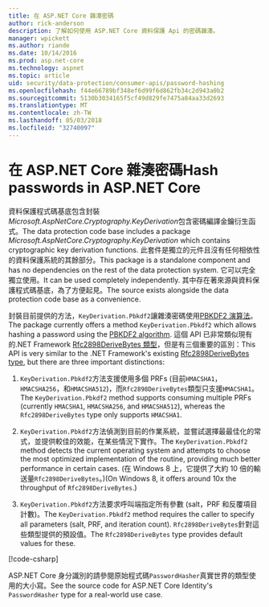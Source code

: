 ```yaml
---
title: 在 ASP.NET Core 雜湊密碼
author: rick-anderson
description: 了解如何使用 ASP.NET Core 資料保護 Api 的密碼雜湊。
manager: wpickett
ms.author: riande
ms.date: 10/14/2016
ms.prod: asp.net-core
ms.technology: aspnet
ms.topic: article
uid: security/data-protection/consumer-apis/password-hashing
ms.openlocfilehash: f44e66789bf348ef6d99f6d862fb34c2d943a0b2
ms.sourcegitcommit: 5130b3034165f5cf49d829fe7475a84aa33d2693
ms.translationtype: MT
ms.contentlocale: zh-TW
ms.lasthandoff: 05/03/2018
ms.locfileid: "32740097"
---
```

# <a name="hash-passwords-in-aspnet-core"></a><span data-ttu-id="07c3d-103">在 ASP.NET Core 雜湊密碼</span><span class="sxs-lookup"><span data-stu-id="07c3d-103">Hash passwords in ASP.NET Core</span></span>

<span data-ttu-id="07c3d-104">資料保護程式碼基底包含封裝*Microsoft.AspNetCore.Cryptography.KeyDerivation*包含密碼編譯金鑰衍生函式。</span><span class="sxs-lookup"><span data-stu-id="07c3d-104">The data protection code base includes a package *Microsoft.AspNetCore.Cryptography.KeyDerivation* which contains cryptographic key derivation functions.</span></span> <span data-ttu-id="07c3d-105">此套件是獨立的元件且沒有任何相依性的資料保護系統的其餘部分。</span><span class="sxs-lookup"><span data-stu-id="07c3d-105">This package is a standalone component and has no dependencies on the rest of the data protection system.</span></span> <span data-ttu-id="07c3d-106">它可以完全獨立使用。</span><span class="sxs-lookup"><span data-stu-id="07c3d-106">It can be used completely independently.</span></span> <span data-ttu-id="07c3d-107">其中存在著來源與資料保護程式碼基底，為了方便起見。</span><span class="sxs-lookup"><span data-stu-id="07c3d-107">The source exists alongside the data protection code base as a convenience.</span></span>

<span data-ttu-id="07c3d-108">封裝目前提供的方法，`KeyDerivation.Pbkdf2`讓雜湊密碼使用[PBKDF2 演算法](https://tools.ietf.org/html/rfc2898#section-5.2)。</span><span class="sxs-lookup"><span data-stu-id="07c3d-108">The package currently offers a method `KeyDerivation.Pbkdf2` which allows hashing a password using the [PBKDF2 algorithm](https://tools.ietf.org/html/rfc2898#section-5.2).</span></span> <span data-ttu-id="07c3d-109">這個 API 已非常類似現有的.NET Framework [Rfc2898DeriveBytes 類型](/dotnet/api/system.security.cryptography.rfc2898derivebytes)，但是有三個重要的區別：</span><span class="sxs-lookup"><span data-stu-id="07c3d-109">This API is very similar to the .NET Framework's existing [Rfc2898DeriveBytes type](/dotnet/api/system.security.cryptography.rfc2898derivebytes), but there are three important distinctions:</span></span>

1. <span data-ttu-id="07c3d-110">`KeyDerivation.Pbkdf2`方法支援使用多個 PRFs (目前`HMACSHA1`， `HMACSHA256`，和`HMACSHA512`)，而`Rfc2898DeriveBytes`類型只支援`HMACSHA1`。</span><span class="sxs-lookup"><span data-stu-id="07c3d-110">The `KeyDerivation.Pbkdf2` method supports consuming multiple PRFs (currently `HMACSHA1`, `HMACSHA256`, and `HMACSHA512`), whereas the `Rfc2898DeriveBytes` type only supports `HMACSHA1`.</span></span>

2. <span data-ttu-id="07c3d-111">`KeyDerivation.Pbkdf2`方法偵測到目前的作業系統，並嘗試選擇最最佳化的常式，並提供較佳的效能，在某些情況下實作。</span><span class="sxs-lookup"><span data-stu-id="07c3d-111">The `KeyDerivation.Pbkdf2` method detects the current operating system and attempts to choose the most optimized implementation of the routine, providing much better performance in certain cases.</span></span> <span data-ttu-id="07c3d-112">(在 Windows 8 上，它提供了大約 10 倍的輸送量`Rfc2898DeriveBytes`。)</span><span class="sxs-lookup"><span data-stu-id="07c3d-112">(On Windows 8, it offers around 10x the throughput of `Rfc2898DeriveBytes`.)</span></span>

3. <span data-ttu-id="07c3d-113">`KeyDerivation.Pbkdf2`方法要求呼叫端指定所有參數 (salt，PRF 和反覆項目計數)。</span><span class="sxs-lookup"><span data-stu-id="07c3d-113">The `KeyDerivation.Pbkdf2` method requires the caller to specify all parameters (salt, PRF, and iteration count).</span></span> <span data-ttu-id="07c3d-114">`Rfc2898DeriveBytes`針對這些類型提供的預設值。</span><span class="sxs-lookup"><span data-stu-id="07c3d-114">The `Rfc2898DeriveBytes` type provides default values for these.</span></span>

[!code-csharp[](password-hashing/samples/passwordhasher.cs)]

<span data-ttu-id="07c3d-115">ASP.NET Core 身分識別的請參閱原始程式碼`PasswordHasher`真實世界的類型使用的大小寫。</span><span class="sxs-lookup"><span data-stu-id="07c3d-115">See the source code for ASP.NET Core Identity's `PasswordHasher` type for a real-world use case.</span></span>

